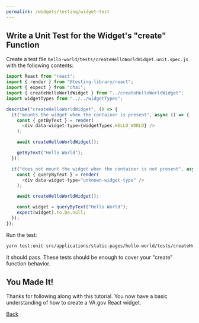 ```yaml
---
permalink: /widgets/testing/widget-test
---
```


## Write a Unit Test for the Widget's "create" Function

Create a test file `hello-world/tests/createHelloWorldWidget.unit.spec.js` with the following contents:

```javascript
import React from "react";
import { render } from "@testing-library/react";
import { expect } from "chai";
import { createHelloWorldWidget } from "../createHelloWorldWidget";
import widgetTypes from "../../widgetTypes";

describe("createHelloWorldWidget", () => {
  it("mounts the widget when the container is present", async () => {
    const { getByText } = render(
      <div data-widget-type={widgetTypes.HELLO_WORLD} />
    );

    await createHelloWorldWidget();

    getByText("Hello World");
  });

  it("does not mount the widget when the container is not present", async () => {
    const { queryByText } = render(
      <div data-widget-type="unknown-widget-type" />
    );

    await createHelloWorldWidget();

    const widget = queryByText("Hello World");
    expect(widget).to.be.null;
  });
});
```

Run the test:

```sh
yarn test:unit src/applications/static-pages/hello-world/tests/createHelloWorldWidget.unit.spec.js
```

It should pass. These tests should be enough to cover your "create" function behavior.

## You Made It!

Thanks for following along with this tutorial. You now have a basic understanding of how to create a VA.gov React widget.

[Back](./2-react-test.md)
